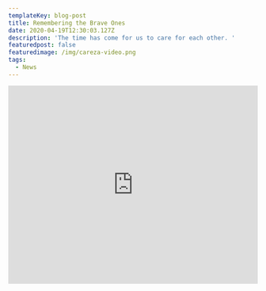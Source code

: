 ```yaml
---
templateKey: blog-post
title: Remembering the Brave Ones
date: 2020-04-19T12:30:03.127Z
description: 'The time has come for us to care for each other. '
featuredpost: false
featuredimage: /img/careza-video.png
tags:
  - News
---
```

<iframe width="100%" height="400" src="https://www.youtube.com/embed/cjPsiR8AdMI" frameborder="0" allow="accelerometer; autoplay; encrypted-media; gyroscope; picture-in-picture" allowfullscreen></iframe>